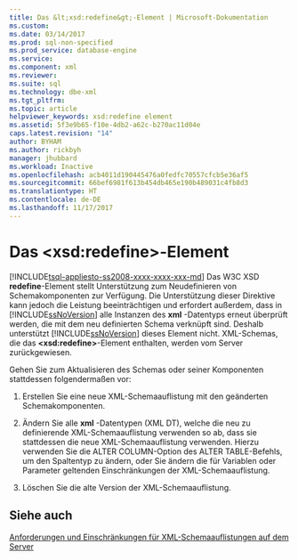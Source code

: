 ```yaml
---
title: Das &lt;xsd:redefine&gt;-Element | Microsoft-Dokumentation
ms.custom: 
ms.date: 03/14/2017
ms.prod: sql-non-specified
ms.prod_service: database-engine
ms.service: 
ms.component: xml
ms.reviewer: 
ms.suite: sql
ms.technology: dbe-xml
ms.tgt_pltfrm: 
ms.topic: article
helpviewer_keywords: xsd:redefine element
ms.assetid: 5f3e9b65-f10e-4db2-a62c-b270ac11d04e
caps.latest.revision: "14"
author: BYHAM
ms.author: rickbyh
manager: jhubbard
ms.workload: Inactive
ms.openlocfilehash: acb4011d190445476a0fedfc70557cfcb5e36af5
ms.sourcegitcommit: 66bef6981f613b454db465e190b489031c4fb8d3
ms.translationtype: HT
ms.contentlocale: de-DE
ms.lasthandoff: 11/17/2017
---
```

# <a name="the-ltxsdredefinegt-element"></a>Das &lt;xsd:redefine&gt;-Element
[!INCLUDE[tsql-appliesto-ss2008-xxxx-xxxx-xxx-md](../../includes/tsql-appliesto-ss2008-xxxx-xxxx-xxx-md.md)] Das W3C XSD **redefine**-Element stellt Unterstützung zum Neudefinieren von Schemakomponenten zur Verfügung. Die Unterstützung dieser Direktive kann jedoch die Leistung beeinträchtigen und erfordert außerdem, dass in [!INCLUDE[ssNoVersion](../../includes/ssnoversion-md.md)] alle Instanzen des **xml** -Datentyps erneut überprüft werden, die mit dem neu definierten Schema verknüpft sind. Deshalb unterstützt [!INCLUDE[ssNoVersion](../../includes/ssnoversion-md.md)] dieses Element nicht. XML-Schemas, die das **\<xsd:redefine>**-Element enthalten, werden vom Server zurückgewiesen.  
  
 Gehen Sie zum Aktualisieren des Schemas oder seiner Komponenten stattdessen folgendermaßen vor:  
  
1.  Erstellen Sie eine neue XML-Schemaauflistung mit den geänderten Schemakomponenten.  
  
2.  Ändern Sie alle **xml** -Datentypen (XML DT), welche die neu zu definierende XML-Schemaauflistung verwenden so ab, dass sie stattdessen die neue XML-Schemaauflistung verwenden. Hierzu verwenden Sie die ALTER COLUMN-Option des ALTER TABLE-Befehls, um den Spaltentyp zu ändern, oder Sie ändern die für Variablen oder Parameter geltenden Einschränkungen der XML-Schemaauflistung.  
  
3.  Löschen Sie die alte Version der XML-Schemaauflistung.  
  
## <a name="see-also"></a>Siehe auch  
 [Anforderungen und Einschränkungen für XML-Schemaauflistungen auf dem Server](../../relational-databases/xml/requirements-and-limitations-for-xml-schema-collections-on-the-server.md)  
  
  
